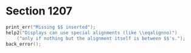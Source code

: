 # Section 1207

```c << Pontificate about improper alignment in display >>=
print_err("Missing $$ inserted");
help2("Displays can use special alignments (like \\eqalignno)")
    ("only if nothing but the alignment itself is between $$'s.");
back_error();
```
